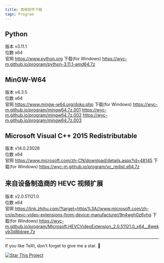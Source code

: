 ```yaml
---
title: 常用软件下载
tags: Program
---
```


## Python
版本 v3.11.1  
位数 x64  
官网 <https://www.python.org>
下载(for Windows) <https://wyc-m.github.io/program/python-3.11.1-amd64.7z>  

## MinGW-W64
版本 v4.3.5  
位数 x64  
官网 <https://www.mingw-w64.org/doku.php>
下载(for Windows)
<https://wyc-m.github.io/program/mingw64.7z.001> 
<https://wyc-m.github.io/program/mingw64.7z.002> 
<https://wyc-m.github.io/program/mingw64.7z.003>  

## Microsoft Visual C++ 2015 Redistributable
版本 v14.0.23026  
位数 x64  
官网 <https://www.microsoft.com/zh-CN/download/details.aspx?id=48145>
下载(for Windows) <https://wyc-m.github.io/program/vc_redist.x64.7z>  

## 来自设备制造商的 HEVC 视频扩展
版本 v2.0.51121.0  
位数 x64  
官网 <https://link.zhihu.com/?target=https%3A//www.microsoft.com/zh-cn/p/hevc-video-extensions-from-device-manufacturer/9n4wgh0z6vhq>
下载(for Windows) <https://wyc-m.github.io/program/Microsoft.HEVCVideoExtension_2.0.51121.0_x64__8wekyb3d8bbwe.7z>  


<!--more-->

---

If you like TeXt, don't forget to give me a star. :star2:

[![Star This Project](https://img.shields.io/github/stars/kitian616/jekyll-TeXt-theme.svg?label=Stars&style=social)](https://github.com/kitian616/jekyll-TeXt-theme/)
